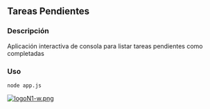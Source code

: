 ## Tareas Pendientes
### Descripción
Aplicación interactiva de consola para listar tareas pendientes como completadas
### Uso
```
node app.js
```
[![logoN1-w.png](https://i.postimg.cc/bvwkKP8Y/logoN1-w.png)](https://github.com/Hec98) 
